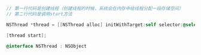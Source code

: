 ```objectivec
// 第一行代码是创建线程（创建线程的时候，系统会在内存中给线程分配一段存储空间）
// 第二行代码是调用start方法

NSThread *thread = [[NSThread alloc] initWithTarget:self selector:@selector(run) object:nil];

[thread start];
```

```objectivec
@interface NSThread : NSObject
```